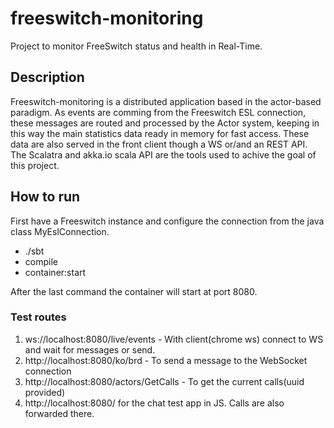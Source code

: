 # freeswitch-monitoring
Project to monitor FreeSwitch status and health in Real-Time.

## Description

Freeswitch-monitoring is a distributed application based in the actor-based paradigm. As events are comming from the Freeswitch ESL connection, these messages are routed and processed by the Actor system, keeping in this way the main statistics data ready in memory for fast access. These data are also served in the front client though a WS  or/and an REST API.
The Scalatra and akka.io scala API are the tools used to achive the goal of this project.

## How to run

First have a Freeswitch instance and configure the connection from the java class MyEslConnection.

*	./sbt
*	compile
*	container:start

After the last command the container will start at port 8080.


### Test routes

1. ws://localhost:8080/live/events - With client(chrome ws) connect to WS and wait for messages or send.
2.  http://localhost:8080/ko/brd - To send a message to the WebSocket connection
3.  http://localhost:8080/actors/GetCalls - To get the current calls(uuid provided)
4.  http://localhost:8080/  for the chat test app in JS. Calls are also forwarded there.